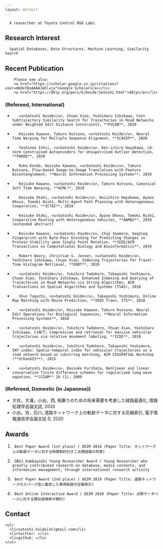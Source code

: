 ```yaml
---
layout: default
---
```


      A researcher at Toyota Central R&D Labs.

## Research Interest
      Spatial Databases, Data Structures, Machine Learning, Similarity Search

## Recent Publication
        Please see also:
        <a href="https://scholar.google.co.jp/citations?user=mDde7DoAAAAJ&hl=ja">Google Scholar</a></li>
        <a href="https://dblp.org/pers/k/Koide:Satoshi.html">dblp</a></li>

### (Refereed, International)
        
-        <u>Satoshi Koide</u>, Chuan Xiao, Yoshiharu Ishikawa, Fast Subtrajectory Similarity Search for Trajectories in Road Networks under Weighted Edit Distance Constraints, **PVLDB**, 2020
-        Keisuke Kawano, Takuro Kutsuna, <u>Satoshi Koide</u>, Neural Time Warping for Multiple Sequence Alignment, **ICASSP**, 2020
-        Yoshinao Ishii, <u>Satoshi Koide</u>, Kei-ichiro Hayakawa, L0-norm Constrained Autoencoders for Unsupervised Outlier Detection, **PAKDD**, 2020
-        Ruho Kondo, Keisuke Kawano, <u>Satoshi Koide</u>, Takuro Kutsuna, Flow-based Image-to-Image Translation with Feature Disentanglement, **Neural Information Processing Systems**, 2019
-        Keisuke Kawano, <u>Satoshi Koide</u>, Takuro Kutsuna, Canonical Soft Time Warping, **ACML**, 2019
-        Keisuke Otaki, <u>Satoshi Koide</u>, Keiichiro Hayakawa, Ayano Okoso, Tomoki Nishi, Multi-Agent Path Planning with Heterogeneous Cooperation, **ICTAI**, 2019
-        Keisuke Otaki, <u>Satoshi Koide</u>, Ayano Okoso, Tomoki Nishi, Cooperative Routing with Heterogeneous Vehicles, **AAMAS**, 2019 (extended abstract)
-        Keisuke Kawano, <u>Satoshi Koide</u>, Chie Imamura, Seq2seq Fingerprint with Byte-Pair Encoding for Predicting Changes in Protein Stability upon Single Point Mutation, **IEEE/ACM Transactions on Computational Biology and Bioinformatics**, 2019
-        Robert Waury, Christian S. Jensen, <u>Satoshi Koide</u>, Yoshiharu Ishikawa, Chuan Xiao, Indexing Trajectories for Travel-Time Histogram Retrieval, **EDBT**, 2019
-        <u>Satoshi Koide</u>, Yukihiro Tadokoro, Takayoshi Yoshimura, Chuan Xiao, Yoshiharu Ishikawa, Enhanced Indexing and Querying of Trajectories in Road Networks via String Algorithms, ACM Transactions on Spatial Algorithms and Systems (TSAS), 2018
-        Shun Taguchi, <u>Satoshi Koide</u>, Takayoshi Yoshimura, Online Map Matching with Route Prediction, **IEEE Trans. ITS**, 2018
-        <u>Satoshi Koide</u>, Keisuke Kawano, Takuro Kutsuna, Neural Edit Operations for Biological Sequences, **Neural Information Processing Systems**, 2018
-        <u>Satoshi Koide</u>, Yukihiro Tadokoro, Chuan Xiao, Yoshiharu Ishikawa, CiNCT: Compression and retrieval for massive vehicular trajectories via relative movement labeling, **ICDE**, 2018
-        <u>Satoshi Koide</u>, Yukihiro Tadokoro, Takayoshi Yoshimura, SNT-index: Spatio-temporal index for vehicular trajectories on a road network based on substring matching, ACM SIGSPATIAL Workshop (**UrbanGIS**), 2015
-        <u>Satoshi Koide</u>, Daisuke Furihata, Nonlinear and linear conservative finite difference schemes for regularized long wave equation, **JJIAM** 26 (1), 2009

### (Refereed, Domestic (in Japanese))

- 大社，大滝，小出，西, 相乗りのための将来需要を考慮した経路最適化, 情報処理学会論文誌, 2020
- 小出，肖，石川, 道路ネットワーク上の軌跡データに対する圧縮索引, 電子情報通信学会論文誌 D, 2020


## Awards

1.      Best Paper Award (1st place) / DEIM 2018 (Paper Title: ネットワーク上の軌跡データに対する時間制約付き二点間経路の列挙)
2.      DBSJ Kambayashi Young Researcher Award / Young Researcher who greatly contributed research on database, media contents, and information management, through international research activity
3.      Best Paper Award (2nd place) / DEIM 2019 (Paper Title: 道路ネットワークのスパース性に着目した車両軌跡の圧縮索引)
4.      Best Online Interactive Award / DEIM 2020 (Paper Title: 点群データベースに対する類似度検索の検討)


## Contact
    <ul>
      <li>satoshi.koide[at]gmail.com</li>
      <li>twitter: </li>
      <li>github: </li>
    </ul>

